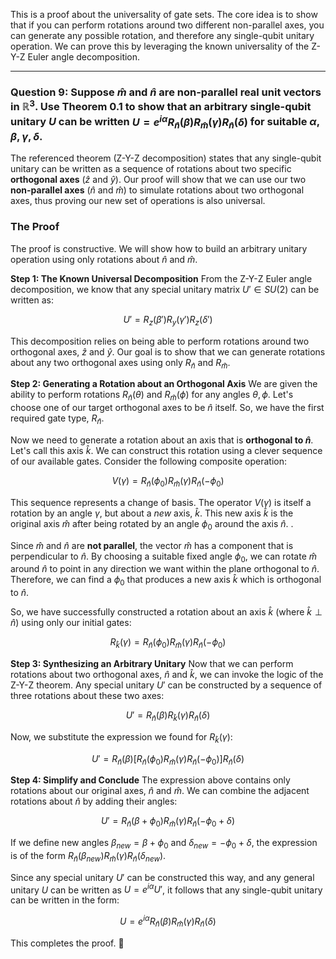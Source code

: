 This is a proof about the universality of gate sets. The core idea is to show that if you can perform rotations around two different non-parallel axes, you can generate any possible rotation, and therefore any single-qubit unitary operation. We can prove this by leveraging the known universality of the Z-Y-Z Euler angle decomposition.

***

### **Question 9: Suppose $\hat{m}$ and $\hat{n}$ are non-parallel real unit vectors in $\mathbb{R}^3$. Use Theorem 0.1 to show that an arbitrary single-qubit unitary $U$ can be written $U = e^{i\alpha} R_{\hat{n}}(\beta) R_{\hat{m}}(\gamma) R_{\hat{n}}(\delta)$ for suitable $\alpha,\beta,\gamma,\delta$.**

The referenced theorem (Z-Y-Z decomposition) states that any single-qubit unitary can be written as a sequence of rotations about two specific **orthogonal axes** ($\hat{z}$ and $\hat{y}$). Our proof will show that we can use our two **non-parallel axes** ($\hat{n}$ and $\hat{m}$) to simulate rotations about two orthogonal axes, thus proving our new set of operations is also universal.

### **The Proof**

The proof is constructive. We will show how to build an arbitrary unitary operation using only rotations about $\hat{n}$ and $\hat{m}$.

**Step 1: The Known Universal Decomposition**
From the Z-Y-Z Euler angle decomposition, we know that any special unitary matrix $U' \in SU(2)$ can be written as:

$$U' = R_z(\beta') R_y(\gamma') R_z(\delta')$$

This decomposition relies on being able to perform rotations around two orthogonal axes, $\hat{z}$ and $\hat{y}$. Our goal is to show that we can generate rotations about any two orthogonal axes using only $R_{\hat{n}}$ and $R_{\hat{m}}$.

**Step 2: Generating a Rotation about an Orthogonal Axis**
We are given the ability to perform rotations $R_{\hat{n}}(\theta)$ and $R_{\hat{m}}(\phi)$ for any angles $\theta, \phi$. Let's choose one of our target orthogonal axes to be $\hat{n}$ itself. So, we have the first required gate type, $R_{\hat{n}}$.

Now we need to generate a rotation about an axis that is **orthogonal to $\hat{n}$**. Let's call this axis $\hat{k}$. We can construct this rotation using a clever sequence of our available gates. Consider the following composite operation:

$$V(\gamma) = R_{\hat{n}}(\phi_0) R_{\hat{m}}(\gamma) R_{\hat{n}}(-\phi_0)$$

This sequence represents a change of basis. The operator $V(\gamma)$ is itself a rotation by an angle $\gamma$, but about a *new* axis, $\hat{k}$. This new axis $\hat{k}$ is the original axis $\hat{m}$ after being rotated by an angle $\phi_0$ around the axis $\hat{n}$. .

Since $\hat{m}$ and $\hat{n}$ are **not parallel**, the vector $\hat{m}$ has a component that is perpendicular to $\hat{n}$. By choosing a suitable fixed angle $\phi_0$, we can rotate $\hat{m}$ around $\hat{n}$ to point in any direction we want within the plane orthogonal to $\hat{n}$. Therefore, we can find a $\phi_0$ that produces a new axis $\hat{k}$ which is orthogonal to $\hat{n}$.

So, we have successfully constructed a rotation about an axis $\hat{k}$ (where $\hat{k} \perp \hat{n}$) using only our initial gates:

$$R_{\hat{k}}(\gamma) = R_{\hat{n}}(\phi_0) R_{\hat{m}}(\gamma) R_{\hat{n}}(-\phi_0)$$

**Step 3: Synthesizing an Arbitrary Unitary**
Now that we can perform rotations about two orthogonal axes, $\hat{n}$ and $\hat{k}$, we can invoke the logic of the Z-Y-Z theorem. Any special unitary $U'$ can be constructed by a sequence of three rotations about these two axes:

$$U' = R_{\hat{n}}(\beta) R_{\hat{k}}(\gamma) R_{\hat{n}}(\delta)$$

Now, we substitute the expression we found for $R_{\hat{k}}(\gamma)$:

$$U' = R_{\hat{n}}(\beta) \left[ R_{\hat{n}}(\phi_0) R_{\hat{m}}(\gamma) R_{\hat{n}}(-\phi_0) \right] R_{\hat{n}}(\delta)$$

**Step 4: Simplify and Conclude**
The expression above contains only rotations about our original axes, $\hat{n}$ and $\hat{m}$. We can combine the adjacent rotations about $\hat{n}$ by adding their angles:

$$U' = R_{\hat{n}}(\beta + \phi_0) R_{\hat{m}}(\gamma) R_{\hat{n}}(-\phi_0 + \delta)$$

If we define new angles $\beta_{new} = \beta + \phi_0$ and $\delta_{new} = -\phi_0 + \delta$, the expression is of the form $R_{\hat{n}}(\beta_{new}) R_{\hat{m}}(\gamma) R_{\hat{n}}(\delta_{new})$.

Since any special unitary $U'$ can be constructed this way, and any general unitary $U$ can be written as $U = e^{i\alpha} U'$, it follows that any single-qubit unitary can be written in the form:

$$U = e^{i\alpha} R_{\hat{n}}(\beta) R_{\hat{m}}(\gamma) R_{\hat{n}}(\delta)$$

This completes the proof. 🚀